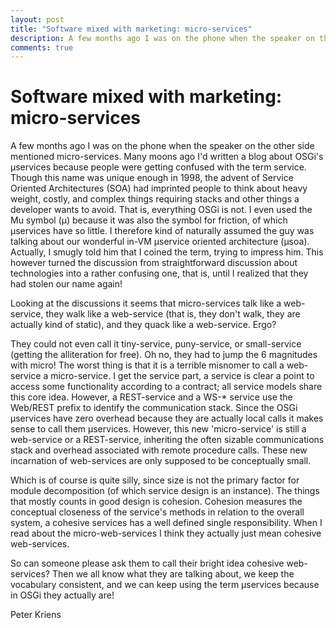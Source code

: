 ```yaml
---
layout: post
title: "Software mixed with marketing: micro-services"
description: A few months ago I was on the phone when the speaker on the other side mentioned micro-services. Many moons ago I'd written a blog about OSGi's µservices because people were getting confused ...
comments: true
---
```


# Software mixed with marketing: micro-services

A few months ago I was on the phone when the speaker on the other side mentioned micro-services. Many moons ago I'd written a blog about OSGi's µservices because people were getting confused with the term service. Though this name was unique enough in 1998, the advent of Service Oriented Architectures (SOA) had imprinted people to think about heavy weight, costly, and complex things requiring stacks and other things a developer wants to avoid. That is, everything OSGi is not. I even used the Mu symbol (µ) because it was also the symbol for friction, of which µservices have so little. I therefore kind of naturally assumed the guy was talking about our wonderful in-VM µservice oriented architecture (µsoa). Actually, I smugly told him that I coined the term, trying to impress him. This however turned the discussion from straightforward discussion about technologies into a rather confusing one, that is, until I realized that they had stolen our name again!

Looking at the discussions it seems that micro-services talk like a web-service, they walk like a web-service (that is, they don't walk, they are actually kind of static), and they quack like a web-service.  Ergo?

They could not even call it tiny-service, puny-service, or small-service (getting the alliteration for free). Oh no, they had to jump the 6 magnitudes with micro! The worst thing is that it is a terrible misnomer to call a web-service a micro-service. I get the service part, a service is clear a point to access some functionality according to a contract; all service models share this core idea. However, a REST-service and a WS-* service use the Web/REST prefix to identify the communication stack. Since the OSGi µservices have zero overhead because they are actually local calls it makes sense to call them µservices. However, this new 'micro-service' is still a web-service or a REST-service, inheriting the often sizable communications stack and overhead associated with remote procedure calls. These new incarnation of web-services are only supposed to be conceptually small.

Which is of course is quite silly, since size is not the primary factor for module decomposition (of which service design is an instance). The things that mostly counts in good design is cohesion. Cohesion measures the conceptual closeness of the service's methods in relation to the overall system, a cohesive services has a well defined single responsibility. When I read about the micro-web-services I think they actually just mean cohesive web-services.

So can someone please ask them to call their bright idea cohesive web-services? Then we all know what they are talking about, we keep the vocabulary consistent, and we can keep using the term µservices because in OSGi they actually are!

Peter Kriens



